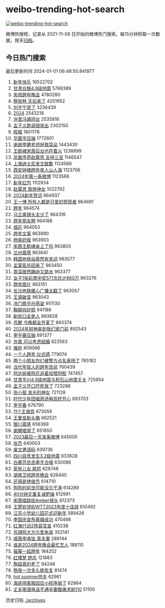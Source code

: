 # weibo-trending-hot-search

[![weibo-trending-hot-search](https://github.com/ameizi/weibo-trending-hot-search/actions/workflows/ci.yml/badge.svg)](https://github.com/ameizi/weibo-trending-hot-search/actions/workflows/ci.yml)

微博热搜榜，记录从 2021-11-08 日开始的微博热门搜索。每15分钟抓取一次数据，按天[归档](./archives)。

## 今日热门搜索

<!-- BEGIN --> 
最后更新时间 2024-01-01 06:48:50.841977 
1. [新年快乐](https://s.weibo.com/weibo?q=%23%E6%96%B0%E5%B9%B4%E5%BF%AB%E4%B9%90%23&t=31&band_rank=1&Refer=top) 16522702
1. [甘肃白银4.9级地震](https://s.weibo.com/weibo?q=%23%E7%94%98%E8%82%83%E7%99%BD%E9%93%B64.9%E7%BA%A7%E5%9C%B0%E9%9C%87%23&t=31&band_rank=2&Refer=top) 5788389
1. [央视跨年晚会](https://s.weibo.com/weibo?q=%23%E5%A4%AE%E8%A7%86%E8%B7%A8%E5%B9%B4%E6%99%9A%E4%BC%9A%23&t=31&band_rank=3&Refer=top) 4780280
1. [蔡依林 天后来了](https://s.weibo.com/weibo?q=%E8%94%A1%E4%BE%9D%E6%9E%97%20%E5%A4%A9%E5%90%8E%E6%9D%A5%E4%BA%86&t=31&band_rank=4&Refer=top) 4251952
1. [刘宇宁哭了](https://s.weibo.com/weibo?q=%23%E5%88%98%E5%AE%87%E5%AE%81%E5%93%AD%E4%BA%86%23&t=31&band_rank=8&Refer=top) 3236439
1. [2024](https://s.weibo.com/weibo?q=2024&t=31&band_rank=5&Refer=top) 2543218
1. [许嵩冯禧同台](https://s.weibo.com/weibo?q=%E8%AE%B8%E5%B5%A9%E5%86%AF%E7%A6%A7%E5%90%8C%E5%8F%B0&t=31&band_rank=6&Refer=top) 2535816
1. [孟子义跑调很突出](https://s.weibo.com/weibo?q=%E5%AD%9F%E5%AD%90%E4%B9%89%E8%B7%91%E8%B0%83%E5%BE%88%E7%AA%81%E5%87%BA&t=31&band_rank=7&Refer=top) 2302150
1. [假唱](https://s.weibo.com/weibo?q=%E5%81%87%E5%94%B1&t=31&band_rank=33&Refer=top) 1801178
1. [华晨宇压轴](https://s.weibo.com/weibo?q=%E5%8D%8E%E6%99%A8%E5%AE%87%E5%8E%8B%E8%BD%B4&t=31&band_rank=34&Refer=top) 1772601
1. [谢谢李健老师拯救耳朵](https://s.weibo.com/weibo?q=%E8%B0%A2%E8%B0%A2%E6%9D%8E%E5%81%A5%E8%80%81%E5%B8%88%E6%8B%AF%E6%95%91%E8%80%B3%E6%9C%B5&t=31&band_rank=23&Refer=top) 1443430
1. [王鹤棣宋茜后台也在着火](https://s.weibo.com/weibo?q=%E7%8E%8B%E9%B9%A4%E6%A3%A3%E5%AE%8B%E8%8C%9C%E5%90%8E%E5%8F%B0%E4%B9%9F%E5%9C%A8%E7%9D%80%E7%81%AB&t=31&band_rank=36&Refer=top) 1238899
1. [凤凰传奇赵露思 吉祥三宝](https://s.weibo.com/weibo?q=%E5%87%A4%E5%87%B0%E4%BC%A0%E5%A5%87%E8%B5%B5%E9%9C%B2%E6%80%9D%20%E5%90%89%E7%A5%A5%E4%B8%89%E5%AE%9D&t=31&band_rank=13&Refer=top) 1146547
1. [上海迪士尼发文致歉](https://s.weibo.com/weibo?q=%23%E4%B8%8A%E6%B5%B7%E8%BF%AA%E5%A3%AB%E5%B0%BC%E5%8F%91%E6%96%87%E8%87%B4%E6%AD%89%23&t=31&band_rank=19&Refer=top) 1124588
1. [西安钟楼跨年夜人山人海](https://s.weibo.com/weibo?q=%23%E8%A5%BF%E5%AE%89%E9%92%9F%E6%A5%BC%E8%B7%A8%E5%B9%B4%E5%A4%9C%E4%BA%BA%E5%B1%B1%E4%BA%BA%E6%B5%B7%23&t=31&band_rank=35&Refer=top) 1123706
1. [2024年第一条微博](https://s.weibo.com/weibo?q=%232024%E5%B9%B4%E7%AC%AC%E4%B8%80%E6%9D%A1%E5%BE%AE%E5%8D%9A%23&t=31&band_rank=20&Refer=top) 1123566
1. [新年红包](https://s.weibo.com/weibo?q=%E6%96%B0%E5%B9%B4%E7%BA%A2%E5%8C%85&t=31&band_rank=17&Refer=top) 1112934
1. [赵露思 敦煌神女](https://s.weibo.com/weibo?q=%E8%B5%B5%E9%9C%B2%E6%80%9D%20%E6%95%A6%E7%85%8C%E7%A5%9E%E5%A5%B3&t=31&band_rank=27&Refer=top) 1022792
1. [2024新年贺词](https://s.weibo.com/weibo?q=%232024%E6%96%B0%E5%B9%B4%E8%B4%BA%E8%AF%8D%23&t=31&band_rank=10&Refer=top) 964937
1. [王一博 所有人都是可爱的旁观者](https://s.weibo.com/weibo?q=%E7%8E%8B%E4%B8%80%E5%8D%9A%20%E6%89%80%E6%9C%89%E4%BA%BA%E9%83%BD%E6%98%AF%E5%8F%AF%E7%88%B1%E7%9A%84%E6%97%81%E8%A7%82%E8%80%85&t=31&band_rank=12&Refer=top) 964691
1. [跨年](https://s.weibo.com/weibo?q=%E8%B7%A8%E5%B9%B4&t=31&band_rank=9&Refer=top) 964574
1. [马立奥镜头太少了](https://s.weibo.com/weibo?q=%E9%A9%AC%E7%AB%8B%E5%A5%A5%E9%95%9C%E5%A4%B4%E5%A4%AA%E5%B0%91%E4%BA%86&t=31&band_rank=16&Refer=top) 964316
1. [跨年朋友圈](https://s.weibo.com/weibo?q=%E8%B7%A8%E5%B9%B4%E6%9C%8B%E5%8F%8B%E5%9C%88&t=31&band_rank=15&Refer=top) 964188
1. [烟花](https://s.weibo.com/weibo?q=%E7%83%9F%E8%8A%B1&t=31&band_rank=18&Refer=top) 964053
1. [跨年文案](https://s.weibo.com/weibo?q=%E8%B7%A8%E5%B9%B4%E6%96%87%E6%A1%88&t=31&band_rank=20&Refer=top) 963990
1. [杨紫好瘦](https://s.weibo.com/weibo?q=%E6%9D%A8%E7%B4%AB%E5%A5%BD%E7%98%A6&t=31&band_rank=22&Refer=top) 963903
1. [宋茜王鹤棣亲上了吗](https://s.weibo.com/weibo?q=%E5%AE%8B%E8%8C%9C%E7%8E%8B%E9%B9%A4%E6%A3%A3%E4%BA%B2%E4%B8%8A%E4%BA%86%E5%90%97&t=31&band_rank=11&Refer=top) 963803
1. [兰州震感](https://s.weibo.com/weibo?q=%E5%85%B0%E5%B7%9E%E9%9C%87%E6%84%9F&t=31&band_rank=28&Refer=top) 963641
1. [韩国地铁站竟然有宋词](https://s.weibo.com/weibo?q=%23%E9%9F%A9%E5%9B%BD%E5%9C%B0%E9%93%81%E7%AB%99%E7%AB%9F%E7%84%B6%E6%9C%89%E5%AE%8B%E8%AF%8D%23&t=31&band_rank=24&Refer=top) 963577
1. [孟宴臣杀回来了](https://s.weibo.com/weibo?q=%E5%AD%9F%E5%AE%B4%E8%87%A3%E6%9D%80%E5%9B%9E%E6%9D%A5%E4%BA%86&t=31&band_rank=26&Refer=top) 963450
1. [周深居然蹦迪又跳水](https://s.weibo.com/weibo?q=%E5%91%A8%E6%B7%B1%E5%B1%85%E7%84%B6%E8%B9%A6%E8%BF%AA%E5%8F%88%E8%B7%B3%E6%B0%B4&t=31&band_rank=45&Refer=top) 963377
1. [女子1张彩票中奖571次总计860万](https://s.weibo.com/weibo?q=%23%E5%A5%B3%E5%AD%901%E5%BC%A0%E5%BD%A9%E7%A5%A8%E4%B8%AD%E5%A5%96571%E6%AC%A1%E6%80%BB%E8%AE%A1860%E4%B8%87%23&t=31&band_rank=29&Refer=top) 963276
1. [跨年图片](https://s.weibo.com/weibo?q=%E8%B7%A8%E5%B9%B4%E5%9B%BE%E7%89%87&t=31&band_rank=25&Refer=top) 963151
1. [长沙地铁暖心广播太戳了](https://s.weibo.com/weibo?q=%23%E9%95%BF%E6%B2%99%E5%9C%B0%E9%93%81%E6%9A%96%E5%BF%83%E5%B9%BF%E6%92%AD%E5%A4%AA%E6%88%B3%E4%BA%86%23&t=31&band_rank=30&Refer=top) 963057
1. [王源破音](https://s.weibo.com/weibo?q=%E7%8E%8B%E6%BA%90%E7%A0%B4%E9%9F%B3&t=31&band_rank=41&Refer=top) 963043
1. [冷门歌手孙燕姿](https://s.weibo.com/weibo?q=%E5%86%B7%E9%97%A8%E6%AD%8C%E6%89%8B%E5%AD%99%E7%87%95%E5%A7%BF&t=31&band_rank=21&Refer=top) 951130
1. [鞠婧祎好稳](https://s.weibo.com/weibo?q=%E9%9E%A0%E5%A9%A7%E7%A5%8E%E5%A5%BD%E7%A8%B3&t=31&band_rank=42&Refer=top) 941186
1. [新街口全是人](https://s.weibo.com/weibo?q=%E6%96%B0%E8%A1%97%E5%8F%A3%E5%85%A8%E6%98%AF%E4%BA%BA&t=31&band_rank=18&Refer=top) 893628
1. [苏醒 今晚都全开麦了](https://s.weibo.com/weibo?q=%E8%8B%8F%E9%86%92%20%E4%BB%8A%E6%99%9A%E9%83%BD%E5%85%A8%E5%BC%80%E9%BA%A6%E4%BA%86&t=31&band_rank=36&Refer=top) 893374
1. [2024年财神来到我们家门前](https://s.weibo.com/weibo?q=2024%E5%B9%B4%E8%B4%A2%E7%A5%9E%E6%9D%A5%E5%88%B0%E6%88%91%E4%BB%AC%E5%AE%B6%E9%97%A8%E5%89%8D&t=31&band_rank=35&Refer=top) 892543
1. [李宇春压轴](https://s.weibo.com/weibo?q=%E6%9D%8E%E5%AE%87%E6%98%A5%E5%8E%8B%E8%BD%B4&t=31&band_rank=38&Refer=top) 891377
1. [许嵩 可以考虑结婚](https://s.weibo.com/weibo?q=%E8%AE%B8%E5%B5%A9%20%E5%8F%AF%E4%BB%A5%E8%80%83%E8%99%91%E7%BB%93%E5%A9%9A&t=31&band_rank=32&Refer=top) 823563
1. [难听](https://s.weibo.com/weibo?q=%E9%9A%BE%E5%90%AC&t=31&band_rank=43&Refer=top) 809066
1. [一个人跨年 仪式感](https://s.weibo.com/weibo?q=%E4%B8%80%E4%B8%AA%E4%BA%BA%E8%B7%A8%E5%B9%B4%20%E4%BB%AA%E5%BC%8F%E6%84%9F&t=31&band_rank=39&Refer=top) 779074
1. [两个小朋友你们被警方点名表扬了](https://s.weibo.com/weibo?q=%23%E4%B8%A4%E4%B8%AA%E5%B0%8F%E6%9C%8B%E5%8F%8B%E4%BD%A0%E4%BB%AC%E8%A2%AB%E8%AD%A6%E6%96%B9%E7%82%B9%E5%90%8D%E8%A1%A8%E6%89%AC%E4%BA%86%23&t=31&band_rank=47&Refer=top) 765182
1. [当代年轻人的跨年现状](https://s.weibo.com/weibo?q=%23%E5%BD%93%E4%BB%A3%E5%B9%B4%E8%BD%BB%E4%BA%BA%E7%9A%84%E8%B7%A8%E5%B9%B4%E7%8E%B0%E7%8A%B6%23&t=31&band_rank=38&Refer=top) 760439
1. [阿达娃被玲花追着投喂阿胶](https://s.weibo.com/weibo?q=%23%E9%98%BF%E8%BE%BE%E5%A8%83%E8%A2%AB%E7%8E%B2%E8%8A%B1%E8%BF%BD%E7%9D%80%E6%8A%95%E5%96%82%E9%98%BF%E8%83%B6%23&t=31&band_rank=40&Refer=top) 747457
1. [甘肃平川4.9级地震与积石山地震无关](https://s.weibo.com/weibo?q=%E7%94%98%E8%82%83%E5%B9%B3%E5%B7%9D4.9%E7%BA%A7%E5%9C%B0%E9%9C%87%E4%B8%8E%E7%A7%AF%E7%9F%B3%E5%B1%B1%E5%9C%B0%E9%9C%87%E6%97%A0%E5%85%B3&t=31&band_rank=20&Refer=top) 725954
1. [孟子义开口吓死我了](https://s.weibo.com/weibo?q=%E5%AD%9F%E5%AD%90%E4%B9%89%E5%BC%80%E5%8F%A3%E5%90%93%E6%AD%BB%E6%88%91%E4%BA%86&t=31&band_rank=42&Refer=top) 723286
1. [张小斐 发光的神女](https://s.weibo.com/weibo?q=%E5%BC%A0%E5%B0%8F%E6%96%90%20%E5%8F%91%E5%85%89%E7%9A%84%E7%A5%9E%E5%A5%B3&t=31&band_rank=13&Refer=top) 721128
1. [时代少年团唱奇迹再现好开心](https://s.weibo.com/weibo?q=%E6%97%B6%E4%BB%A3%E5%B0%91%E5%B9%B4%E5%9B%A2%E5%94%B1%E5%A5%87%E8%BF%B9%E5%86%8D%E7%8E%B0%E5%A5%BD%E5%BC%80%E5%BF%83&t=31&band_rank=44&Refer=top) 693703
1. [李宇春](https://s.weibo.com/weibo?q=%E6%9D%8E%E5%AE%87%E6%98%A5&t=31&band_rank=14&Refer=top) 676790
1. [11个王俊凯](https://s.weibo.com/weibo?q=%2311%E4%B8%AA%E7%8E%8B%E4%BF%8A%E5%87%AF%23&t=31&band_rank=42&Refer=top) 673059
1. [王曼昱新头像](https://s.weibo.com/weibo?q=%E7%8E%8B%E6%9B%BC%E6%98%B1%E6%96%B0%E5%A4%B4%E5%83%8F&t=31&band_rank=50&Refer=top) 662521
1. [银川震感](https://s.weibo.com/weibo?q=%E9%93%B6%E5%B7%9D%E9%9C%87%E6%84%9F&t=31&band_rank=49&Refer=top) 656369
1. [谢娜唱哭了](https://s.weibo.com/weibo?q=%E8%B0%A2%E5%A8%9C%E5%94%B1%E5%93%AD%E4%BA%86&t=31&band_rank=36&Refer=top) 651850
1. [2023最后一天发条微博](https://s.weibo.com/weibo?q=%232023%E6%9C%80%E5%90%8E%E4%B8%80%E5%A4%A9%E5%8F%91%E6%9D%A1%E5%BE%AE%E5%8D%9A%23&t=31&band_rank=48&Refer=top) 645005
1. [张杰](https://s.weibo.com/weibo?q=%E5%BC%A0%E6%9D%B0&t=31&band_rank=31&Refer=top) 640003
1. [废文邀请码](https://s.weibo.com/weibo?q=%E5%BA%9F%E6%96%87%E9%82%80%E8%AF%B7%E7%A0%81&t=31&band_rank=50&Refer=top) 639736
1. [四川自贡发生3.2级地震](https://s.weibo.com/weibo?q=%23%E5%9B%9B%E5%B7%9D%E8%87%AA%E8%B4%A1%E5%8F%91%E7%94%9F3.2%E7%BA%A7%E5%9C%B0%E9%9C%87%23&t=31&band_rank=37&Refer=top) 633628
1. [白鹿范丞丞牵手合唱](https://s.weibo.com/weibo?q=%E7%99%BD%E9%B9%BF%E8%8C%83%E4%B8%9E%E4%B8%9E%E7%89%B5%E6%89%8B%E5%90%88%E5%94%B1&t=31&band_rank=46&Refer=top) 630086
1. [家有儿女 尴尬](https://s.weibo.com/weibo?q=%E5%AE%B6%E6%9C%89%E5%84%BF%E5%A5%B3%20%E5%B0%B4%E5%B0%AC&t=31&band_rank=46&Refer=top) 626748
1. [湖南卫视跨年晚会](https://s.weibo.com/weibo?q=%E6%B9%96%E5%8D%97%E5%8D%AB%E8%A7%86%E8%B7%A8%E5%B9%B4%E6%99%9A%E4%BC%9A&t=31&band_rank=44&Refer=top) 626440
1. [还得是林俊杰](https://s.weibo.com/weibo?q=%E8%BF%98%E5%BE%97%E6%98%AF%E6%9E%97%E4%BF%8A%E6%9D%B0&t=31&band_rank=46&Refer=top) 614710
1. [狗狗的前世可能没忘干净](https://s.weibo.com/weibo?q=%E7%8B%97%E7%8B%97%E7%9A%84%E5%89%8D%E4%B8%96%E5%8F%AF%E8%83%BD%E6%B2%A1%E5%BF%98%E5%B9%B2%E5%87%80&t=31&band_rank=47&Refer=top) 614289
1. [40分钟无重复减肥操](https://s.weibo.com/weibo?q=40%E5%88%86%E9%92%9F%E6%97%A0%E9%87%8D%E5%A4%8D%E5%87%8F%E8%82%A5%E6%93%8D&t=31&band_rank=48&Refer=top) 612991
1. [宋茜唱跳给Amber镜头](https://s.weibo.com/weibo?q=%E5%AE%8B%E8%8C%9C%E5%94%B1%E8%B7%B3%E7%BB%99Amber%E9%95%9C%E5%A4%B4&t=31&band_rank=45&Refer=top) 612373
1. [王楚钦领衔WTT2023年度十佳球](https://s.weibo.com/weibo?q=%23%E7%8E%8B%E6%A5%9A%E9%92%A6%E9%A2%86%E8%A1%94WTT2023%E5%B9%B4%E5%BA%A6%E5%8D%81%E4%BD%B3%E7%90%83%23&t=31&band_rank=50&Refer=top) 610492
1. [江苏小学幼儿园花式迎新年](https://s.weibo.com/weibo?q=%23%E6%B1%9F%E8%8B%8F%E5%B0%8F%E5%AD%A6%E5%B9%BC%E5%84%BF%E5%9B%AD%E8%8A%B1%E5%BC%8F%E8%BF%8E%E6%96%B0%E5%B9%B4%23&t=31&band_rank=49&Refer=top) 589426
1. [李国庆宣布离婚成功](https://s.weibo.com/weibo?q=%23%E6%9D%8E%E5%9B%BD%E5%BA%86%E5%AE%A3%E5%B8%83%E7%A6%BB%E5%A9%9A%E6%88%90%E5%8A%9F%23&t=31&band_rank=48&Refer=top) 470466
1. [红海行动2阵容官宣](https://s.weibo.com/weibo?q=%23%E7%BA%A2%E6%B5%B7%E8%A1%8C%E5%8A%A82%E9%98%B5%E5%AE%B9%E5%AE%98%E5%AE%A3%23&t=31&band_rank=47&Refer=top) 410238
1. [苏翊鸣大方示爱朱易](https://s.weibo.com/weibo?q=%23%E8%8B%8F%E7%BF%8A%E9%B8%A3%E5%A4%A7%E6%96%B9%E7%A4%BA%E7%88%B1%E6%9C%B1%E6%98%93%23&t=31&band_rank=49&Refer=top) 352141
1. [戚薇李承铉 真夫妻](https://s.weibo.com/weibo?q=%E6%88%9A%E8%96%87%E6%9D%8E%E6%89%BF%E9%93%89%20%E7%9C%9F%E5%A4%AB%E5%A6%BB&t=31&band_rank=44&Refer=top) 289144
1. [谁是2024跨年晚会最忙艺人](https://s.weibo.com/weibo?q=%23%E8%B0%81%E6%98%AF2024%E8%B7%A8%E5%B9%B4%E6%99%9A%E4%BC%9A%E6%9C%80%E5%BF%99%E8%89%BA%E4%BA%BA%23&t=31&band_rank=44&Refer=top) 188110
1. [猫幂一起跨年](https://s.weibo.com/weibo?q=%E7%8C%AB%E5%B9%82%E4%B8%80%E8%B5%B7%E8%B7%A8%E5%B9%B4&t=31&band_rank=45&Refer=top) 184252
1. [红楼梦 绝杀](https://s.weibo.com/weibo?q=%E7%BA%A2%E6%A5%BC%E6%A2%A6%20%E7%BB%9D%E6%9D%80&t=31&band_rank=46&Refer=top) 121883
1. [陶喆真的老了](https://s.weibo.com/weibo?q=%E9%99%B6%E5%96%86%E7%9C%9F%E7%9A%84%E8%80%81%E4%BA%86&t=31&band_rank=43&Refer=top) 94248
1. [熬夜一次多久能恢复](https://s.weibo.com/weibo?q=%23%E7%86%AC%E5%A4%9C%E4%B8%80%E6%AC%A1%E5%A4%9A%E4%B9%85%E8%83%BD%E6%81%A2%E5%A4%8D%23&t=31&band_rank=50&Refer=top) 81474
1. [hot summer热冬](https://s.weibo.com/weibo?q=hot%20summer%E7%83%AD%E5%86%AC&t=31&band_rank=46&Refer=top) 62961
1. [海底捞客服回应小程序崩了](https://s.weibo.com/weibo?q=%23%E6%B5%B7%E5%BA%95%E6%8D%9E%E5%AE%A2%E6%9C%8D%E5%9B%9E%E5%BA%94%E5%B0%8F%E7%A8%8B%E5%BA%8F%E5%B4%A9%E4%BA%86%23&t=31&band_rank=47&Refer=top) 62864
1. [丈夫喝酒电话不通孕妻腹痛求助110](https://s.weibo.com/weibo?q=%23%E4%B8%88%E5%A4%AB%E5%96%9D%E9%85%92%E7%94%B5%E8%AF%9D%E4%B8%8D%E9%80%9A%E5%AD%95%E5%A6%BB%E8%85%B9%E7%97%9B%E6%B1%82%E5%8A%A9110%23&t=31&band_rank=50&Refer=top) 51100
<!-- END -->

历史归档 [./archives](./archives)


